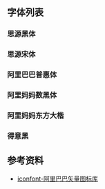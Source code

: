 
## 字体列表

### 思源黑体

### 思源宋体

### 阿里巴巴普惠体

### 阿里妈妈数黑体

### 阿里妈妈东方大楷

### 得意黑

## 参考资料

- [iconfont-阿里巴巴矢量图标库](https://www.iconfont.cn/fonts/index)
